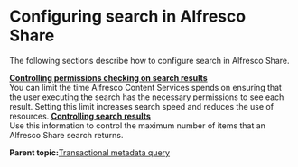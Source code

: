 # Configuring search in Alfresco Share

The following sections describe how to configure search in Alfresco Share.

 **[Controlling permissions checking on search results](../tasks/search_permissions_check.md)**  
You can limit the time Alfresco Content Services spends on ensuring that the user executing the search has the necessary permissions to see each result. Setting this limit increases search speed and reduces the use of resources.
 **[Controlling search results](../tasks/controlling_search_results.md)**  
Use this information to control the maximum number of items that an Alfresco Share search returns.

**Parent topic:**[Transactional metadata query](../concepts/intrans-metadata.md)

